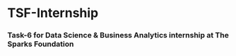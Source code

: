 # TSF-Internship
### Task-6 for Data Science & Business Analytics internship at The Sparks Foundation
